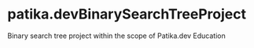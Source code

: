 # patika.devBinarySearchTreeProject
Binary search tree project within the scope of Patika.dev Education
